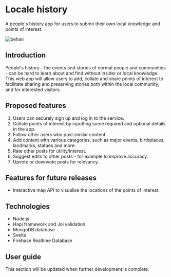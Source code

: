 # Locale history

A people's history app for users to submit their own local knowledge and points of interest.

![behan](https://github.com/poraif/localehistory/assets/80412354/d8a93eaa-f84a-45db-9cd3-ff369cc31cee)

 
## Introduction
People's history - the events and stories of normal people and communities - can be hard to learn about and find without insider or local knowledge. This web app will allow users to add, collate and share points of interest to facilitate sharing and preserving stories both within the local community, and for interested visitors.

## Proposed features
1.	Users can securely sign up and log in to the service.
2.	Collate points of interest by inputting some required and optional details in the app.
3.	Follow other users who post similar content.
4.	Add content with various categories, such as major events, birthplaces, landmarks, statues and more.
5.	Rate other posts for utility/interest.
6. Suggest edits to other posts - for example to improve accuracy.
6.	Upvote or downvote posts for relevancy.

## Features for future releases
-	Interactive map API to visualise the locations of the points of interest.
   
## Technologies
-	Node.js
-	Hapi framework and Joi validation
-	MongoDB database
-	Svelte
-	Firebase Realtime Database

## User guide
This section will be updated when further development is complete.
